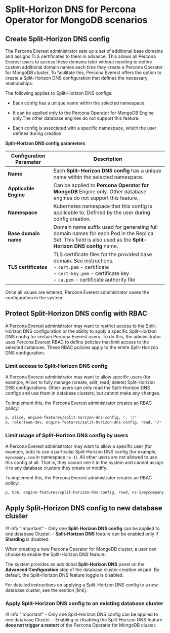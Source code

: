 # Split-Horizon DNS for Percona Operator for MongoDB scenarios


## Create Split-Horizon DNS config

The Percona Everest administrator sets up a set of additional base domains and assigns TLS certificates to them in advance. This allows all Percona Everest users to access these domains later without needing to define custom additional domain names each time they create a Percona Operator for MongoDB cluster. To facilitate this, Percona Everest offers the option to create a Split-Horizon DNS configuration that defines the necessary relationships.

The following applies to Split-Horizon DNS configs:

- Each config has a unique name within the selected namespace.

- It can be applied only to the Percona Operator for MongoDB Engine only.The other database engines do not support this feature.

- Each config is associated with a specific namespace, which the user defines during creation.

**Split-Horizon DNS config parameters**

| Configuration Parameter      | Description                                                                                                         |
|-------------------------------|---------------------------------------------------------------------------------------------------------------------|
| **Name**                      | Each **Split-Horizon DNS config** has a unique name within the selected namespace.                                   |
| **Applicable Engine**         | Can be applied to **Percona Operator for MongoDB** Engine only. Other database engines do not support this feature.                        |
| **Namespace**                 | Kubernetes namespace that this config is applicable to. Defined by the user during config creation.                 |
| **Base domain name**          | Domain name suffix used for generating full domain names for each Pod in the Replica Set. This field is also used as the **Split-Horizon DNS config** name. |
| **TLS certificates**          | TLS certificate files for the provided base domain. See [instructions](https://docs.percona.com/percona-operator-for-mongodb/tls-manual.html#__tabbed_1_1). <br>- `cert.pem` - certificate<br>- `cert-key.pem` - certificate key<br>- `ca.pem` - certificate authority file |

Once all values are entered, Percona Everest administrator saves the configuration in the system.


## Protect Split-Horizon DNS config with RBAC

A Percona Everest administrator may want to restrict access to the Split-Horizon DNS configuration or the ability to apply a specific Split-Horizon DNS config for certain Percona Everest users. To do this, the administrator uses Percona Everest RBAC to define policies that limit access to the selected instances. These RBAC policies apply to the entire Split-Horizon DNS configuration.

### Limit access to Split-Horizon DNS config

A Percona Everest administrator may want to allow specific users (for example, Alice) to fully manage (create, edit, read, delete) Split-Horizon DNS configurations.
Other users can only read the Split-Horizon DNS configs and use them in database clusters, but cannot make any changes.

To implement this, the Percona Everest administrator creates an RBAC policy:

```sh
p, alice, engine-features/split-horizon-dns-config, *, */*
p, role:team-dev, engine-features/split-horizon-dns-config, read, */*
```

### Limit usage of Split-Horizon DNS config by users

A Percona Everest administrator may want to allow a specific user (for example, bob) to use a particular Split-Horizon DNS config (for example, `mycompany.com` in namespace `ns-1`).
All other users are not allowed to use this config at all. That is, they cannot see it in the system and cannot assign it to any database clusters they create or modify.

To implement this, the Percona Everest administrator creates an RBAC policy:

```sh
p, bob, engine-features/split-horizon-dns-config, read, ns-1/mycompany.com
```

## Apply Split-Horizon DNS config to new database cluster

!!! info "important"
    - Only one **Split-Horizon DNS config** can be applied to one database Cluster.
    - **Split-Horizon DNS** feature can be enabled only if **Sharding** is disabled.

When creating a new Percona Operator for MongoDB cluster, a user can choose to enable the Split-Horizon DNS feature.

The system provides an additional **Split-Horizon DNS** panel on the **Advanced Configuration** step of the database cluster creation wizard. By default, the Split-Horizon DNS feature toggle is disabled.

For detailed instructions on applying a Split-Horizon DNS config to a new database cluster, see the section [link].

### Apply Split-Horizon DNS config to an existing database cluster

!!! info "important"
    - Only one Split-Horizon DNS config can be applied to one database Cluster.
    - Enabling or disabling the Split-Horizon DNS feature **does not trigger a restart** of the Percona Operator for MongoDB  cluster.